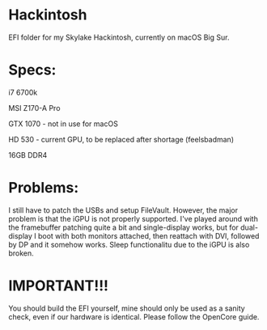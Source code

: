 # Hackintosh
EFI folder for my Skylake Hackintosh, currently on macOS Big Sur.


# Specs:
i7 6700k

MSI Z170-A Pro

GTX 1070 - not in use for macOS

HD 530 - current GPU, to be replaced after shortage (feelsbadman)

16GB DDR4

# Problems:
I still have to patch the USBs and setup FileVault. However, the major problem is that the iGPU is not properly supported. I've played around with the framebuffer patching quite a bit and single-display works, but for dual-display I boot with both monitors attached, then reattach with DVI, followed by DP and it somehow works. Sleep functionalitu due to the iGPU is also broken.

# IMPORTANT!!! #
You should build the EFI yourself, mine should only be used as a sanity check, even if our hardware is identical. Please follow the OpenCore guide.
